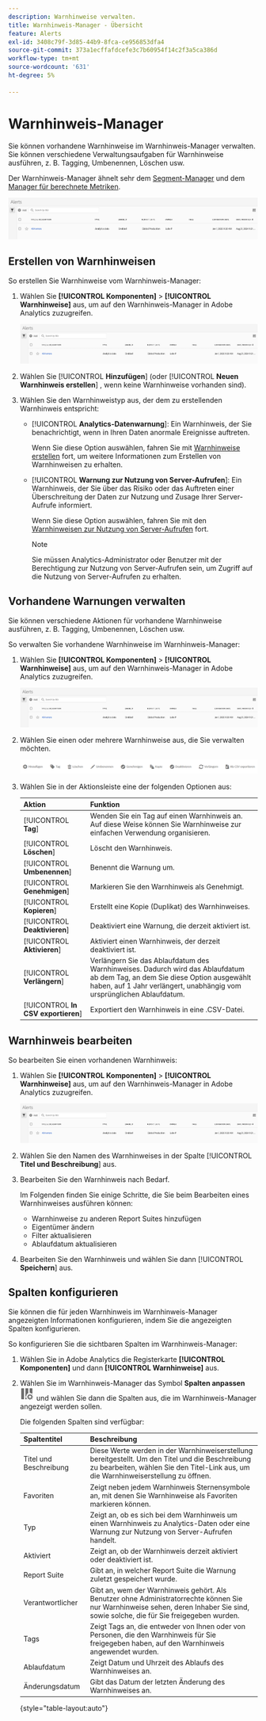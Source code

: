 ```yaml
---
description: Warnhinweise verwalten.
title: Warnhinweis-Manager - Übersicht
feature: Alerts
exl-id: 3408c79f-3d85-44b9-8fca-ce956853dfa4
source-git-commit: 373a1ecffafdcefe3c7b60954f14c2f3a5ca386d
workflow-type: tm+mt
source-wordcount: '631'
ht-degree: 5%

---
```


# Warnhinweis-Manager

Sie können vorhandene Warnhinweise im Warnhinweis-Manager verwalten. Sie können verschiedene Verwaltungsaufgaben für Warnhinweise ausführen, z. B. Tagging, Umbenennen, Löschen usw.

Der Warnhinweis-Manager ähnelt sehr dem [Segment-Manager](https://experienceleague.adobe.com/docs/analytics/components/segmentation/segmentation-workflow/seg-manage.html?lang=de) und dem [Manager für berechnete Metriken](https://experienceleague.adobe.com/docs/analytics/components/calculated-metrics/calcmetric-workflow/cm-manager.html?lang=de).

![](assets/alert-manager.png)

## Erstellen von Warnhinweisen

So erstellen Sie Warnhinweise vom Warnhinweis-Manager:

1. Wählen Sie **[!UICONTROL Komponenten]** > **[!UICONTROL Warnhinweise]** aus, um auf den Warnhinweis-Manager in Adobe Analytics zuzugreifen.

   ![](assets/alert-manager.png)

1. Wählen Sie [!UICONTROL **Hinzufügen**] (oder [!UICONTROL **Neuen Warnhinweis erstellen**] , wenn keine Warnhinweise vorhanden sind).

1. Wählen Sie den Warnhinweistyp aus, der dem zu erstellenden Warnhinweis entspricht:

   * [!UICONTROL **Analytics-Datenwarnung**]: Ein Warnhinweis, der Sie benachrichtigt, wenn in Ihren Daten anormale Ereignisse auftreten.

     Wenn Sie diese Option auswählen, fahren Sie mit [Warnhinweise erstellen](/help/analyze/analysis-workspace/c-intelligent-alerts/alert-builder.md) fort, um weitere Informationen zum Erstellen von Warnhinweisen zu erhalten.

   * [!UICONTROL **Warnung zur Nutzung von Server-Aufrufen**]: Ein Warnhinweis, der Sie über das Risiko oder das Auftreten einer Überschreitung der Daten zur Nutzung und Zusage Ihrer Server-Aufrufe informiert.

     Wenn Sie diese Option auswählen, fahren Sie mit den [Warnhinweisen zur Nutzung von Server-Aufrufen](/help/admin/admin/c-server-call-usage/scu-alerts.md) fort.

     >[!NOTE]
     >
     >Sie müssen Analytics-Administrator oder Benutzer mit der Berechtigung zur Nutzung von Server-Aufrufen sein, um Zugriff auf die Nutzung von Server-Aufrufen zu erhalten.

## Vorhandene Warnungen verwalten

Sie können verschiedene Aktionen für vorhandene Warnhinweise ausführen, z. B. Tagging, Umbenennen, Löschen usw.

So verwalten Sie vorhandene Warnhinweise im Warnhinweis-Manager:

1. Wählen Sie **[!UICONTROL Komponenten]** > **[!UICONTROL Warnhinweise]** aus, um auf den Warnhinweis-Manager in Adobe Analytics zuzugreifen.

   ![](assets/alert-manager.png)

1. Wählen Sie einen oder mehrere Warnhinweise aus, die Sie verwalten möchten.

   ![](assets/alert-manager-tasks.png)

1. Wählen Sie in der Aktionsleiste eine der folgenden Optionen aus:

   | Aktion | Funktion |
   |---------|----------|
   | [!UICONTROL **Tag**] | Wenden Sie ein Tag auf einen Warnhinweis an. Auf diese Weise können Sie Warnhinweise zur einfachen Verwendung organisieren. |
   | [!UICONTROL **Löschen**] | Löscht den Warnhinweis. |
   | [!UICONTROL **Umbenennen**] | Benennt die Warnung um. |
   | [!UICONTROL **Genehmigen**] | Markieren Sie den Warnhinweis als Genehmigt. |
   | [!UICONTROL **Kopieren**] | Erstellt eine Kopie (Duplikat) des Warnhinweises. |
   | [!UICONTROL **Deaktivieren**] | Deaktiviert eine Warnung, die derzeit aktiviert ist. |
   | [!UICONTROL **Aktivieren**] | Aktiviert einen Warnhinweis, der derzeit deaktiviert ist. |
   | [!UICONTROL **Verlängern**] | Verlängern Sie das Ablaufdatum des Warnhinweises. Dadurch wird das Ablaufdatum ab dem Tag, an dem Sie diese Option ausgewählt haben, auf 1 Jahr verlängert, unabhängig vom ursprünglichen Ablaufdatum. |
   | [!UICONTROL **In CSV exportieren**] | Exportiert den Warnhinweis in eine .CSV-Datei. |

## Warnhinweis bearbeiten

So bearbeiten Sie einen vorhandenen Warnhinweis:

1. Wählen Sie **[!UICONTROL Komponenten]** > **[!UICONTROL Warnhinweise]** aus, um auf den Warnhinweis-Manager in Adobe Analytics zuzugreifen.

   ![](assets/alert-manager.png)

1. Wählen Sie den Namen des Warnhinweises in der Spalte [!UICONTROL **Titel und Beschreibung**] aus.

1. Bearbeiten Sie den Warnhinweis nach Bedarf.

   Im Folgenden finden Sie einige Schritte, die Sie beim Bearbeiten eines Warnhinweises ausführen können:

   * Warnhinweise zu anderen Report Suites hinzufügen
   * Eigentümer ändern
   * Filter aktualisieren
   * Ablaufdatum aktualisieren

1. Bearbeiten Sie den Warnhinweis und wählen Sie dann [!UICONTROL **Speichern**] aus.

## Spalten konfigurieren

Sie können die für jeden Warnhinweis im Warnhinweis-Manager angezeigten Informationen konfigurieren, indem Sie die angezeigten Spalten konfigurieren.

So konfigurieren Sie die sichtbaren Spalten im Warnhinweis-Manager:

1. Wählen Sie in Adobe Analytics die Registerkarte **[!UICONTROL Komponenten]** und dann **[!UICONTROL Warnhinweise]** aus.

1. Wählen Sie im Warnhinweis-Manager das Symbol **Spalten anpassen** ![Spaltensymbol anpassen](assets/customize-columns-icon.png) und wählen Sie dann die Spalten aus, die im Warnhinweis-Manager angezeigt werden sollen.

   Die folgenden Spalten sind verfügbar:

   | Spaltentitel | Beschreibung |
   |---|---|
   | Titel und Beschreibung | Diese Werte werden in der Warnhinweiserstellung bereitgestellt. Um den Titel und die Beschreibung zu bearbeiten, wählen Sie den Titel-Link aus, um die Warnhinweiserstellung zu öffnen. |
   | Favoriten | Zeigt neben jedem Warnhinweis Sternensymbole an, mit denen Sie Warnhinweise als Favoriten markieren können. <!-- For more information, see [Mark calculated metrics as favorites](/help/components/c-calcmetrics/c-workflow/cm-workflow/cm-favorite.md). --> |
   | Typ | Zeigt an, ob es sich bei dem Warnhinweis um einen Warnhinweis zu Analytics-Daten oder eine Warnung zur Nutzung von Server-Aufrufen handelt. |
   | Aktiviert | Zeigt an, ob der Warnhinweis derzeit aktiviert oder deaktiviert ist. |
   | Report Suite | Gibt an, in welcher Report Suite die Warnung zuletzt gespeichert wurde. |
   | Verantwortlicher | Gibt an, wem der Warnhinweis gehört. Als Benutzer ohne Administratorrechte können Sie nur Warnhinweise sehen, deren Inhaber Sie sind, sowie solche, die für Sie freigegeben wurden. |
   | Tags | Zeigt Tags an, die entweder von Ihnen oder von Personen, die den Warnhinweis für Sie freigegeben haben, auf den Warnhinweis angewendet wurden. |
   | Ablaufdatum | Zeigt Datum und Uhrzeit des Ablaufs des Warnhinweises an. |
   | Änderungsdatum | Gibt das Datum der letzten Änderung des Warnhinweises an. |

   {style="table-layout:auto"}

   <!-- When "Last used" column is added, add this information as the description: Shows the date when the alert was last used. <p>This information can help you determine whether a component is valuable to users in your organization, where it is used, and if it needs to be deleted or modified.</p><p>Consider the following when viewing this column:</p><ul><li>This information does not include usage from the API, Report Builder, or Data Warehouse.</li><li>For some components, this column might not contain data if the component was last used prior to September 2023.</li></ul> -->


